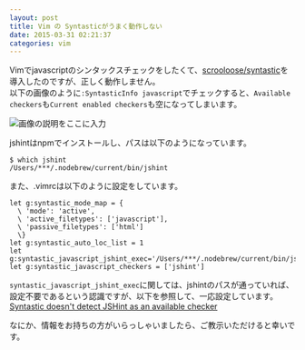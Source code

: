 ```yaml
---
layout: post
title: Vim の Syntasticがうまく動作しない
date: 2015-03-31 02:21:37
categories: vim
---
```

<p>Vimでjavascriptのシンタックスチェックをしたくて、<a href="https://github.com/scrooloose/syntastic" rel="nofollow noreferrer">scrooloose/syntastic</a>を導入したのですが、正しく動作しません。<br>
以下の画像のように<code>:SyntasticInfo javascript</code>でチェックすると、<code>Available checkers</code>も<code>Current enabled checkers</code>も空になってしまいます。</p>

<p><img src="https://i.stack.imgur.com/Tp8YQ.png" alt="画像の説明をここに入力"></p>

<p>jshintはnpmでインストールし、パスは以下のようになっています。</p>

<pre><code>$ which jshint
/Users/***/.nodebrew/current/bin/jshint
</code></pre>

<p>また、.vimrcは以下のように設定をしています。</p>

<pre><code>let g:syntastic_mode_map = {
  \ 'mode': 'active',
  \ 'active_filetypes': ['javascript'],
  \ 'passive_filetypes': ['html']
  \}
let g:syntastic_auto_loc_list = 1
let g:syntastic_javascript_jshint_exec='/Users/***/.nodebrew/current/bin/jshint'
let g:syntastic_javascript_checkers = ['jshint']
</code></pre>

<p><code>syntastic_javascript_jshint_exec</code>に関しては、jshintのパスが通っていれば、設定不要であるという認識ですが、以下を参照して、一応設定しています。<br>
<a href="https://stackoverflow.com/questions/18661653/syntastic-doesnt-detect-jshint-as-an-available-checker">Syntastic doesn't detect JSHint as an available checker</a></p>

<p>なにか、情報をお持ちの方がいらっしゃいましたら、ご教示いただけると幸いです。</p>

